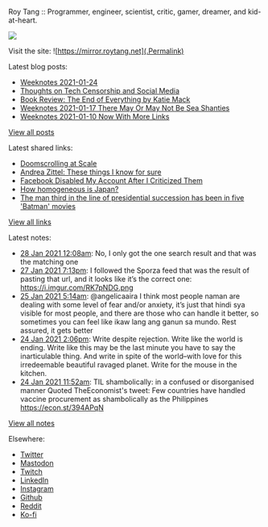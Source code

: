 Roy Tang :: Programmer, engineer, scientist, critic, gamer, dreamer, and kid-at-heart.

![](https://roytang.net/img/profile.jpg)

Visit the site: ![https://mirror.roytang.net](.Permalink)

Latest blog posts:
    

- [Weeknotes 2021-01-24](https://mirror.roytang.net/2021/01/weeknotes-2021-01-24/)
- [Thoughts on Tech Censorship and Social Media](https://mirror.roytang.net/2021/01/tech-censorship/)
- [Book Review: The End of Everything by Katie Mack](https://mirror.roytang.net/2021/01/book-review-the-end-of-everything-by-katie-mack/)
- [Weeknotes 2021-01-17 There May Or May Not Be Sea Shanties](https://mirror.roytang.net/2021/01/weeknotes-2021-01-17/)
- [Weeknotes 2021-01-10 Now With More Links](https://mirror.roytang.net/2021/01/weeknotes-2021-01-10/)

[View all posts](https://mirror.roytang.net/blog)

Latest shared links:
    

- [Doomscrolling at Scale](https://mirror.roytang.net/2021/01/doomscrolling-at-scale/)
- [Andrea Zittel: These things I know for sure](https://mirror.roytang.net/2021/01/andrea-zittel-these-things-i-know-for-sure/)
- [Facebook Disabled My Account After I Criticized Them](https://mirror.roytang.net/2021/01/facebook-disabled-my-account-after-i-criticized-them/)
- [How homogeneous is Japan?](https://mirror.roytang.net/2021/01/how-homogeneous-is-japan/)
- [The man third in the line of presidential succession has been in five &#39;Batman&#39; movies](https://mirror.roytang.net/2021/01/the-man-third-in-the-line-of-presidential-succession-has-been-in-five-batman-movies/)

[View all links](https://mirror.roytang.net/links)

Latest notes:
    

- [28 Jan 2021 12:08am](https://mirror.roytang.net/2021/01/gkyo689/): No, I only got the one search result and that was the matching one
- [27 Jan 2021 7:13pm](https://mirror.roytang.net/2021/01/gkxp5u8/): I followed the Sporza feed that was the result of pasting that url, and it looks like it&rsquo;s the correct one:
https://i.imgur.com/RK7pNDG.png
- [25 Jan 2021 5:14am](https://mirror.roytang.net/2021/01/1353571824806727680/): @angelicaaira I think most people naman are dealing with some level of fear and/or anxiety, it&rsquo;s just that hindi sya visible for most people, and there are those who can handle it better, so sometimes you can feel like ikaw lang ang ganun sa mundo. Rest assured, it gets better
- [24 Jan 2021 2:06pm](https://mirror.roytang.net/2021/01/1353343377157181443/): Write despite rejection. Write like the world is ending. Write like this may be the last minute you have to say the inarticulable thing. And write in spite of the world&ndash;with love for this irredeemable beautiful ravaged planet. Write for the mouse in the kitchen.
- [24 Jan 2021 11:52am](https://mirror.roytang.net/2021/01/1353309670799073285/): TIL shambolically: in a confused or disorganised manner
Quoted TheEconomist&#39;s tweet:   Few countries have handled vaccine procurement as shambolically as the Philippines https://econ.st/394APqN  

[View all notes](https://mirror.roytang.net/notes)

Elsewhere:

- [Twitter](https://twitter.com/roytang)
- [Mastodon](https://mastodon.technology/@roytang)
- [Twitch](https://twitch.tv/twitchyroy)
- [LinkedIn](https://www.linkedin.com/in/roytang)
- [Instagram](https://instagram.com/roytang0400)
- [Github](https://github.com/roytang)
- [Reddit](https://reddit.com/u/hungryroy)
- [Ko-fi](https://ko-fi.com/roytang)